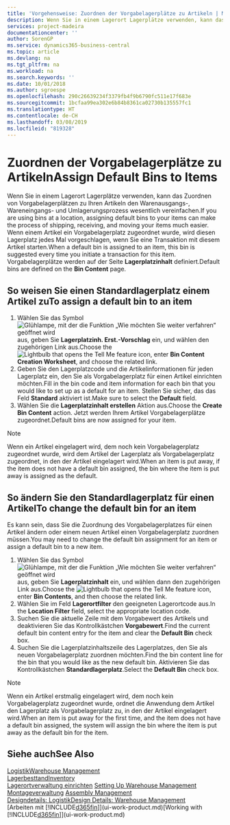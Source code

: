 ```yaml
---
title: 'Vorgehensweise: Zuordnen der Vorgabelagerplätze zu Artikeln | Microsoft Docs'
description: Wenn Sie in einem Lagerort Lagerplätze verwenden, kann das Zuordnen von Vorgabelagerplätzen zu Ihren Artikeln den Warenausgangs-, Wareneingangs- und Umlagerungsprozess wesentlich vereinfachen. Wenn einem Artikel ein Vorgabelagerplatz zugeordnet wurde, wird diesen Lagerplatz jedes Mal vorgeschlagen, wenn Sie eine Transaktion mit diesem Artikel starten.
services: project-madeira
documentationcenter: ''
author: SorenGP
ms.service: dynamics365-business-central
ms.topic: article
ms.devlang: na
ms.tgt_pltfrm: na
ms.workload: na
ms.search.keywords: ''
ms.date: 10/01/2018
ms.author: sgroespe
ms.openlocfilehash: 290c26639234f3379fb4f9b6790fc511e17f683e
ms.sourcegitcommit: 1bcfaa99ea302e6b84b8361ca02730b135557fc1
ms.translationtype: HT
ms.contentlocale: de-CH
ms.lasthandoff: 03/08/2019
ms.locfileid: "819328"
---
```

# <a name="assign-default-bins-to-items"></a><span data-ttu-id="8a00d-104">Zuordnen der Vorgabelagerplätze zu Artikeln</span><span class="sxs-lookup"><span data-stu-id="8a00d-104">Assign Default Bins to Items</span></span>
<span data-ttu-id="8a00d-105">Wenn Sie in einem Lagerort Lagerplätze verwenden, kann das Zuordnen von Vorgabelagerplätzen zu Ihren Artikeln den Warenausgangs-, Wareneingangs- und Umlagerungsprozess wesentlich vereinfachen.</span><span class="sxs-lookup"><span data-stu-id="8a00d-105">If you are using bins at a location, assigning default bins to your items can make the process of shipping, receiving, and moving your items much easier.</span></span> <span data-ttu-id="8a00d-106">Wenn einem Artikel ein Vorgabelagerplatz zugeordnet wurde, wird diesen Lagerplatz jedes Mal vorgeschlagen, wenn Sie eine Transaktion mit diesem Artikel starten.</span><span class="sxs-lookup"><span data-stu-id="8a00d-106">When a default bin is assigned to an item, this bin is suggested every time you initiate a transaction for this item.</span></span> <span data-ttu-id="8a00d-107">Vorgabelagerplätze werden auf der Seite **Lagerplatzinhalt** definiert.</span><span class="sxs-lookup"><span data-stu-id="8a00d-107">Default bins are defined on the **Bin Content** page.</span></span>  

## <a name="to-assign-a-default-bin-to-an-item"></a><span data-ttu-id="8a00d-108">So weisen Sie einen Standardlagerplatz einem Artikel zu</span><span class="sxs-lookup"><span data-stu-id="8a00d-108">To assign a default bin to an item</span></span>
1.  <span data-ttu-id="8a00d-109">Wählen Sie das Symbol ![Glühlampe, mit der die Funktion „Wie möchten Sie weiter verfahren“ geöffnet wird](media/ui-search/search_small.png "Wie möchten Sie weiter verfahren?") aus, geben Sie **Lagerplatzinh. Erst.-Vorschlag** ein, und wählen den zugehörigen Link aus.</span><span class="sxs-lookup"><span data-stu-id="8a00d-109">Choose the ![Lightbulb that opens the Tell Me feature](media/ui-search/search_small.png "Tell me what you want to do") icon, enter **Bin Content Creation Worksheet**, and choose the related link.</span></span>  
2.  <span data-ttu-id="8a00d-110">Geben Sie den Lagerplatzcode und die Artikelinformationen für jeden Lagerplatz ein, den Sie als Vorgabelagerplatz für einen Artikel einrichten möchten.</span><span class="sxs-lookup"><span data-stu-id="8a00d-110">Fill in the bin code and item information for each bin that you would like to set up as a default for an item.</span></span> <span data-ttu-id="8a00d-111">Stellen Sie sicher, das das Feld **Standard** aktiviert ist.</span><span class="sxs-lookup"><span data-stu-id="8a00d-111">Make sure to select the **Default** field.</span></span>  
3.  <span data-ttu-id="8a00d-112">Wählen Sie die **Lagerplatzinhalt erstellen** Aktion aus.</span><span class="sxs-lookup"><span data-stu-id="8a00d-112">Choose the **Create Bin Content** action.</span></span> <span data-ttu-id="8a00d-113">Jetzt werden Ihrem Artikel Vorgabelagerplätze zugeordnet.</span><span class="sxs-lookup"><span data-stu-id="8a00d-113">Default bins are now assigned for your item.</span></span>  

> [!NOTE]  
>  <span data-ttu-id="8a00d-114">Wenn ein Artikel eingelagert wird, dem noch kein Vorgabelagerplatz zugeordnet wurde, wird dem Artikel der Lagerplatz als Vorgabelagerplatz zugeordnet, in den der Artikel eingelagert wird.</span><span class="sxs-lookup"><span data-stu-id="8a00d-114">When an item is put away, if the item does not have a default bin assigned, the bin where the item is put away is assigned as the default.</span></span>  

## <a name="to-change-the-default-bin-for-an-item"></a><span data-ttu-id="8a00d-115">So ändern Sie den Standardlagerplatz für einen Artikel</span><span class="sxs-lookup"><span data-stu-id="8a00d-115">To change the default bin for an item</span></span>  
<span data-ttu-id="8a00d-116">Es kann sein, dass Sie die Zuordnung des Vorgabelagerplatzes für einen Artikel ändern oder einem neuen Artikel einen Vorgabelagerplatz zuordnen müssen.</span><span class="sxs-lookup"><span data-stu-id="8a00d-116">You may need to change the default bin assignment for an item or assign a default bin to a new item.</span></span>    
1.  <span data-ttu-id="8a00d-117">Wählen Sie das Symbol ![Glühlampe, mit der die Funktion „Wie möchten Sie weiter verfahren“ geöffnet wird](media/ui-search/search_small.png "Wie möchten Sie weiter verfahren?") aus, geben Sie **Lagerplatzinhalt** ein, und wählen dann den zugehörigen Link aus.</span><span class="sxs-lookup"><span data-stu-id="8a00d-117">Choose the ![Lightbulb that opens the Tell Me feature](media/ui-search/search_small.png "Tell me what you want to do") icon, enter **Bin Contents**, and then choose the related link.</span></span>  
2.  <span data-ttu-id="8a00d-118">Wählen Sie im Feld **Lagerortfilter** den geeigneten Lagerortcode aus.</span><span class="sxs-lookup"><span data-stu-id="8a00d-118">In the **Location Filter** field, select the appropriate location code.</span></span>  
3.  <span data-ttu-id="8a00d-119">Suchen Sie die aktuelle Zeile mit dem Vorgabewert des Artikels und deaktivieren Sie das Kontrollkästchen **Vorgabewert**.</span><span class="sxs-lookup"><span data-stu-id="8a00d-119">Find the current default bin content entry for the item and clear the **Default Bin** check box.</span></span>  
4.  <span data-ttu-id="8a00d-120">Suchen Sie die Lagerplatzinhaltszeile des Lagerplatzes, den Sie als neuen Vorgabelagerplatz zuordnen möchten.</span><span class="sxs-lookup"><span data-stu-id="8a00d-120">Find the bin content line for the bin that you would like as the new default bin.</span></span> <span data-ttu-id="8a00d-121">Aktivieren Sie das Kontrollkästchen **Standardlagerplatz**.</span><span class="sxs-lookup"><span data-stu-id="8a00d-121">Select the **Default Bin** check box.</span></span>  

> [!NOTE]  
>  <span data-ttu-id="8a00d-122">Wenn ein Artikel erstmalig eingelagert wird, dem noch kein Vorgabelagerplatz zugeordnet wurde, ordnet die Anwendung dem Artikel den Lagerplatz als Vorgabelagerplatz zu, in den der Artikel eingelagert wird.</span><span class="sxs-lookup"><span data-stu-id="8a00d-122">When an item is put away for the first time, and the item does not have a default bin assigned, the system will assign the bin where the item is put away as the default bin for the item.</span></span>  

## <a name="see-also"></a><span data-ttu-id="8a00d-123">Siehe auch</span><span class="sxs-lookup"><span data-stu-id="8a00d-123">See Also</span></span>  
[<span data-ttu-id="8a00d-124">Logistik</span><span class="sxs-lookup"><span data-stu-id="8a00d-124">Warehouse Management</span></span>](warehouse-manage-warehouse.md)  
[<span data-ttu-id="8a00d-125">Lagerbesttand</span><span class="sxs-lookup"><span data-stu-id="8a00d-125">Inventory</span></span>](inventory-manage-inventory.md)  
<span data-ttu-id="8a00d-126">[Lagerortverwaltung einrichten](warehouse-setup-warehouse.md)   </span><span class="sxs-lookup"><span data-stu-id="8a00d-126">[Setting Up Warehouse Management](warehouse-setup-warehouse.md)   </span></span>  
<span data-ttu-id="8a00d-127">[Montageverwaltung](assembly-assemble-items.md)  </span><span class="sxs-lookup"><span data-stu-id="8a00d-127">[Assembly Management](assembly-assemble-items.md)  </span></span>  
[<span data-ttu-id="8a00d-128">Designdetails: Logistik</span><span class="sxs-lookup"><span data-stu-id="8a00d-128">Design Details: Warehouse Management</span></span>](design-details-warehouse-management.md)  
<span data-ttu-id="8a00d-129">[Arbeiten mit [!INCLUDE[d365fin](includes/d365fin_md.md)]](ui-work-product.md)</span><span class="sxs-lookup"><span data-stu-id="8a00d-129">[Working with [!INCLUDE[d365fin](includes/d365fin_md.md)]](ui-work-product.md)</span></span>
